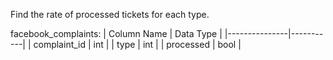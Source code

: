 Find the rate of processed tickets for each type.

facebook_complaints:
| Column Name   | Data Type |
|---------------|-----------|
| complaint_id  | int       |
| type          | int       |
| processed     | bool      |

```

```
